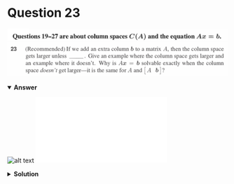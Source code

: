 # Question 23
![alt text](../ques-ref-19-27.png)
![alt text](q23.png)

<details open>
<summary><b>Answer</b></summary>

![alt text](a23.svg)
![alt text](a23.py)
</details>

<details>
<summary><b>Solution</b></summary>

![alt text](s23.png)
</details>
